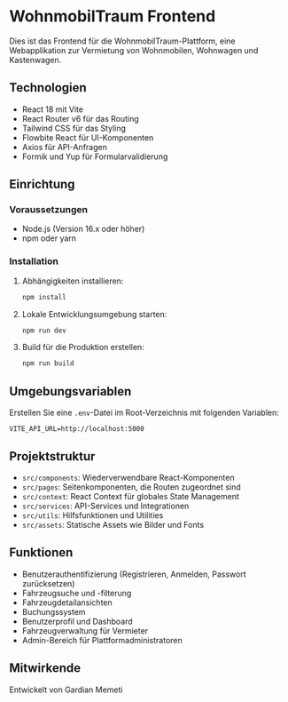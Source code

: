 # WohnmobilTraum Frontend

Dies ist das Frontend für die WohnmobilTraum-Plattform, eine Webapplikation zur Vermietung von Wohnmobilen, Wohnwagen und Kastenwagen.

## Technologien

- React 18 mit Vite
- React Router v6 für das Routing
- Tailwind CSS für das Styling
- Flowbite React für UI-Komponenten
- Axios für API-Anfragen
- Formik und Yup für Formularvalidierung

## Einrichtung

### Voraussetzungen

- Node.js (Version 16.x oder höher)
- npm oder yarn

### Installation

1. Abhängigkeiten installieren:

   ```bash
   npm install
   ```

2. Lokale Entwicklungsumgebung starten:

   ```bash
   npm run dev
   ```

3. Build für die Produktion erstellen:
   ```bash
   npm run build
   ```

## Umgebungsvariablen

Erstellen Sie eine `.env`-Datei im Root-Verzeichnis mit folgenden Variablen:

```
VITE_API_URL=http://localhost:5000
```

## Projektstruktur

- `src/components`: Wiederverwendbare React-Komponenten
- `src/pages`: Seitenkomponenten, die Routen zugeordnet sind
- `src/context`: React Context für globales State Management
- `src/services`: API-Services und Integrationen
- `src/utils`: Hilfsfunktionen und Utilities
- `src/assets`: Statische Assets wie Bilder und Fonts

## Funktionen

- Benutzerauthentifizierung (Registrieren, Anmelden, Passwort zurücksetzen)
- Fahrzeugsuche und -filterung
- Fahrzeugdetailansichten
- Buchungssystem
- Benutzerprofil und Dashboard
- Fahrzeugverwaltung für Vermieter
- Admin-Bereich für Plattformadministratoren

## Mitwirkende

Entwickelt von Gardian Memeti
